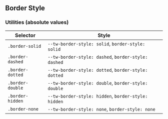 ## Border Style

### Utilities (absolute values)

| Selector         | Style                                               |
| ---------------- | --------------------------------------------------- |
| `.border-solid`  | `--tw-border-style: solid`, `border-style: solid`   |
| `.border-dashed` | `--tw-border-style: dashed`, `border-style: dashed` |
| `.border-dotted` | `--tw-border-style: dotted`, `border-style: dotted` |
| `.border-double` | `--tw-border-style: double`, `border-style: double` |
| `.border-hidden` | `--tw-border-style: hidden`, `border-style: hidden` |
| `.border-none`   | `--tw-border-style: none`, `border-style: none`     |
